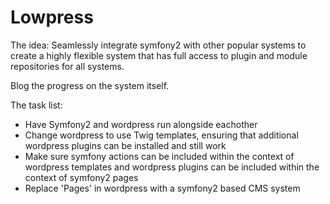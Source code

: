 Lowpress
========

The idea:
Seamlessly integrate symfony2 with other popular systems to create a highly flexible system that has full access to plugin and module repositories for all systems.

Blog the progress on the system itself.


The task list:
* Have Symfony2 and wordpress run alongside eachother
* Change wordpress to use Twig templates, ensuring that additional wordpress plugins can be installed and still work
* Make sure symfony actions can be included within the context of wordpress templates and wordpress plugins can be included within the context of symfony2 pages
* Replace 'Pages' in wordpress with a symfony2 based CMS system